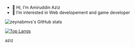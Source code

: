 - 👋 Hi, I’m Amiruddin Aziz
- 👀 I’m interested in Web developement and game developer

![zeynabmvs's GitHub stats](https://github-readme-stats.vercel.app/api?username=zeynabmvs&show_icons=true&theme=radical)

[![Top Langs](https://github-readme-stats.vercel.app/api/top-langs/?username=zeynabmvs)](https://github.com/zeynabmvs/github-readme-stats)


aziz
